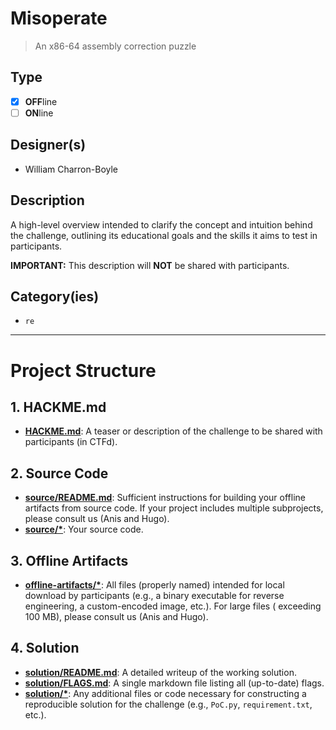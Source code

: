# Misoperate

> An x86-64 assembly correction puzzle

## Type

- [X] **OFF**line
- [ ] **ON**line

## Designer(s)

- William Charron-Boyle

## Description

A high-level overview intended to clarify the concept and intuition behind the challenge, outlining its educational
goals and the skills it aims to test in participants.

**IMPORTANT:** This description will **NOT** be shared with participants.

## Category(ies)

- `re`

---

# Project Structure

## 1. HACKME.md

- **[HACKME.md](HACKME.md)**: A teaser or description of the challenge to be shared with participants (in CTFd).

## 2. Source Code

- **[source/README.md](source/README.md)**: Sufficient instructions for building your offline artifacts from source
  code. If your project includes multiple subprojects, please consult us (Anis and Hugo).
- **[source/*](source/)**: Your source code.

## 3. Offline Artifacts

- **[offline-artifacts/*](offline-artifacts/)**: All files (properly named) intended for local download by
  participants (e.g., a binary executable for reverse engineering, a custom-encoded image, etc.). For large files (
  exceeding 100 MB), please consult us (Anis and Hugo).

## 4. Solution

- **[solution/README.md](solution/README.md)**: A detailed writeup of the working solution.
- **[solution/FLAGS.md](solution/FLAGS.md)**: A single markdown file listing all (up-to-date) flags.
- **[solution/*](solution/)**: Any additional files or code necessary for constructing a reproducible solution for the
  challenge (e.g., `PoC.py`, `requirement.txt`, etc.). 
